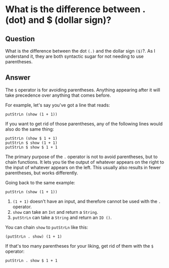 
# What is the difference between . (dot) and $ (dollar sign)?

## Question
      
What is the difference between the dot `(.)` and the dollar sign `($)`?. As I understand it, they are both syntactic sugar for not needing to use parentheses.
## Answer
      
The `$` operator is for avoiding parentheses. Anything appearing after it will take precedence over anything that comes before.

For example, let's say you've got a line that reads:

    putStrLn (show (1 + 1))
    

If you want to get rid of those parentheses, any of the following lines would also do the same thing:

    putStrLn (show $ 1 + 1)
    putStrLn $ show (1 + 1)
    putStrLn $ show $ 1 + 1
    

The primary purpose of the `.` operator is not to avoid parentheses, but to chain functions. It lets you tie the output of whatever appears on the right to the input of whatever appears on the left. This usually also results in fewer parentheses, but works differently.

Going back to the same example:

    putStrLn (show (1 + 1))
    

1.  `(1 + 1)` doesn't have an input, and therefore cannot be used with the `.` operator.
2.  `show` can take an `Int` and return a `String`.
3.  `putStrLn` can take a `String` and return an `IO ()`.

You can chain `show` to `putStrLn` like this:

    (putStrLn . show) (1 + 1)
    

If that's too many parentheses for your liking, get rid of them with the `$` operator:

    putStrLn . show $ 1 + 1
    